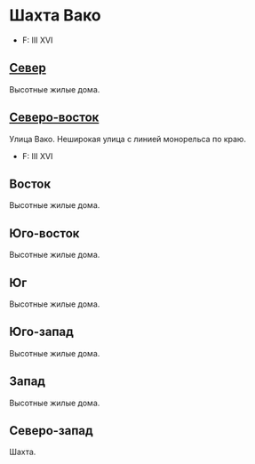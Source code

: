 # Шахта Вако

* F:    III XVI

## [Север](./460125.md)

Высотные жилые дома.

## [Северо-восток](./460125.md)

Улица Вако.
Неширокая улица с линией монорельса по краю.

* F:    III XVI

## Восток

Высотные жилые дома.

## Юго-восток

Высотные жилые дома.

## Юг

Высотные жилые дома.

## Юго-запад

Высотные жилые дома.

## Запад

Высотные жилые дома.

## Северо-запад

Шахта.
